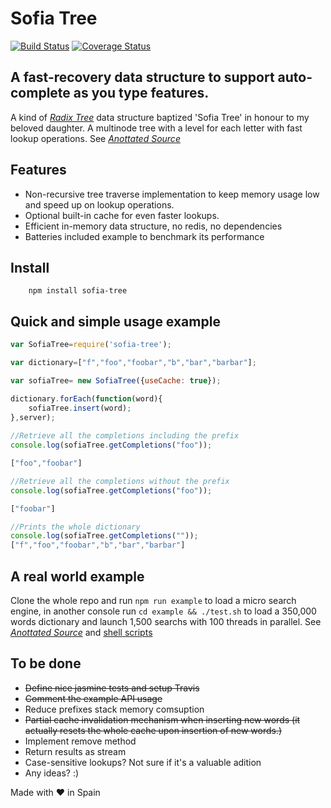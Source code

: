 # Sofia Tree
[![Build Status](https://travis-ci.org/jaimeagudo/sofiatree.svg?branch=master)](https://travis-ci.org/jaimeagudo/sofiatree)
[![Coverage Status](https://coveralls.io/repos/jaimeagudo/sofiatree/badge.png)](https://coveralls.io/r/jaimeagudo/sofiatree)

A fast-recovery data structure to support auto-complete as you type features.
-----------------------------------------------------------------------------


A kind of [*Radix Tree*](http://en.wikipedia.org/wiki/Radix_tree) data structure baptized 'Sofia Tree' in honour to my beloved daughter. A multinode tree with a level for each letter with fast lookup operations. See [*Anottated Source*](
http://htmlpreview.github.io/?https://github.com/jaimeagudo/sofiatree/blob/master/docs/sofia-tree.html)

## Features
* Non-recursive tree traverse implementation to keep memory usage low and speed up on lookup operations.
* Optional built-in cache for even faster lookups.
* Efficient in-memory data structure, no redis, no dependencies
* Batteries included example to benchmark its performance

## Install

		npm install sofia-tree


## Quick and simple usage example

```javascript
var SofiaTree=require('sofia-tree');

var dictionary=["f","foo","foobar","b","bar","barbar"];

var sofiaTree= new SofiaTree({useCache: true});

dictionary.forEach(function(word){
	sofiaTree.insert(word);
},server);
	
//Retrieve all the completions including the prefix
console.log(sofiaTree.getCompletions("foo"));

["foo","foobar"]

//Retrieve all the completions without the prefix
console.log(sofiaTree.getCompletions("foo"));

["foobar"]

//Prints the whole dictionary	
console.log(sofiaTree.getCompletions(""));	
["f","foo","foobar","b","bar","barbar"]
```

## A real world example

Clone the whole repo and run `npm run example` to load a micro search engine, in another console run `cd example && ./test.sh` to load a 350,000 words dictionary and launch 1,500 searchs with 100 threads in parallel. See [*Anottated Source*](
http://htmlpreview.github.io/?https://github.com/jaimeagudo/sofiatree/blob/master/docs/server.html) and [shell scripts](https://github.com/jaimeagudo/sofiatree/tree/master/example)


## To be done


* ~~Define nice jasmine tests and setup Travis~~
* ~~Comment the example API usage~~
* Reduce prefixes stack memory comsuption 
* ~~Partial cache invalidation mechanism when inserting new words (it actually resets the whole cache upon insertion of new words.)~~
* Implement remove method
* Return results as stream
* Case-sensitive lookups? Not sure if it's a valuable adition
* Any ideas? :)




Made with ❤ in Spain

